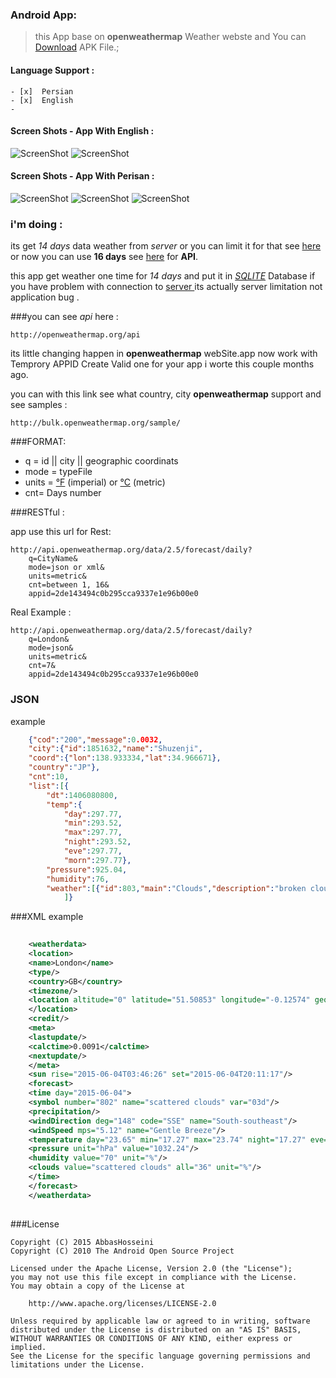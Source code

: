 
### Android App:

>this App base on **openweathermap** Weather webste and You can [Download](https://raw.githubusercontent.com/abbashosseini/Android-Persian-weather/master/app/App.apk) APK File.;

#### Language Support :

	- [x]  Persian
	- [x]  English
	- 
#### Screen Shots - App With English :
![ScreenShot](https://github.com/abbashosseini/Android-Persian-weather/blob/master/ScreenShots/ScreenShot1.gif)
![ScreenShot](https://github.com/abbashosseini/Android-Persian-weather/blob/master/ScreenShots/ScreenShot2.gif)


#### Screen Shots - App With Perisan :
![ScreenShot](https://github.com/abbashosseini/Android-Persian-weather/blob/master/1.jpg)
![ScreenShot](https://github.com/abbashosseini/Android-Persian-weather/blob/master/2.jpg)
![ScreenShot](https://github.com/abbashosseini/Android-Persian-weather/blob/master/3.jpg)

### i'm doing :

its get *14 days* data weather from *server* or you can limit it for that see [here](http://openweathermap.org/forecast5) or now you can use **16 days** see [here](http://openweathermap.org/forecast16) for **API**.

this app get weather one time for *14 days* and put it in [*SQLITE*](http://developer.android.com/guide/topics/providers/content-providers.html) Database if you have problem with connection to [server ](http://openweathermap.org/) its actually server limitation not application bug .

###you can see *api* here :

	http://openweathermap.org/api

its little changing happen in **openweathermap** webSite.app now work with Temprory APPID Create Valid one for your app 
i worte this couple months ago.

you can with this link see what country, city **openweathermap** support and see samples :

	http://bulk.openweathermap.org/sample/
	
###FORMAT:

* q = id || city || geographic coordinats
* mode = typeFile
* units =  [°F](https://en.wikipedia.org/wiki/Fahrenheit) (imperial) or [°C](https://en.wikipedia.org/wiki/Celsius) (metric)
* cnt= Days number
	


###RESTful :

app use this url for Rest:

	http://api.openweathermap.org/data/2.5/forecast/daily?
		q=CityName&
		mode=json or xml&
		units=metric&
		cnt=between 1, 16&
		appid=2de143494c0b295cca9337e1e96b00e0

Real Example :

	http://api.openweathermap.org/data/2.5/forecast/daily?
		q=London&
		mode=json&
		units=metric&
		cnt=7&
		appid=2de143494c0b295cca9337e1e96b00e0
		
### JSON
example
```json
	{"cod":"200","message":0.0032,
	"city":{"id":1851632,"name":"Shuzenji",
	"coord":{"lon":138.933334,"lat":34.966671},
	"country":"JP"},
	"cnt":10,
	"list":[{
	    "dt":1406080800,
	    "temp":{
	        "day":297.77,
	        "min":293.52,
	        "max":297.77,
	        "night":293.52,
	        "eve":297.77,
	        "morn":297.77},
	    "pressure":925.04,
	    "humidity":76,
	    "weather":[{"id":803,"main":"Clouds","description":"broken clouds","icon":"04d"}],}
	        ]}
```	        
###XML
example
```xml	
	
	<weatherdata>
	<location>
	<name>London</name>
	<type/>
	<country>GB</country>
	<timezone/>
	<location altitude="0" latitude="51.50853" longitude="-0.12574" geobase="geonames" geobaseid="0"/>
	</location>
	<credit/>
	<meta>
	<lastupdate/>
	<calctime>0.0091</calctime>
	<nextupdate/>
	</meta>
	<sun rise="2015-06-04T03:46:26" set="2015-06-04T20:11:17"/>
	<forecast>
	<time day="2015-06-04">
	<symbol number="802" name="scattered clouds" var="03d"/>
	<precipitation/>
	<windDirection deg="148" code="SSE" name="South-southeast"/>
	<windSpeed mps="5.12" name="Gentle Breeze"/>
	<temperature day="23.65" min="17.27" max="23.74" night="17.27" eve="22.94" morn="17.54"/>
	<pressure unit="hPa" value="1032.24"/>
	<humidity value="70" unit="%"/>
	<clouds value="scattered clouds" all="36" unit="%"/>
	</time>
	</forecast>
	</weatherdata>
	
```
###License

	Copyright (C) 2015 AbbasHosseini
	Copyright (C) 2010 The Android Open Source Project
	
	Licensed under the Apache License, Version 2.0 (the "License");
	you may not use this file except in compliance with the License.
	You may obtain a copy of the License at
	
	    http://www.apache.org/licenses/LICENSE-2.0
	
	Unless required by applicable law or agreed to in writing, software
	distributed under the License is distributed on an "AS IS" BASIS,
	WITHOUT WARRANTIES OR CONDITIONS OF ANY KIND, either express or implied.
	See the License for the specific language governing permissions and
	limitations under the License.

